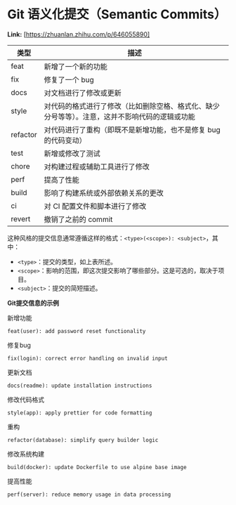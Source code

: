 # Git 语义化提交（Semantic Commits）



 **Link:** [https://zhuanlan.zhihu.com/p/646055890]



| 类型 | 描述 |
| --- | --- |
| feat | 新增了一个新的功能 |
| fix | 修复了一个 bug |
| docs | 对文档进行了修改或更新 |
| style | 对代码的格式进行了修改（比如删除空格、格式化、缺少分号等等）。注意，这并不影响代码的逻辑或功能 |
| refactor | 对代码进行了重构（即既不是新增功能，也不是修复 bug 的代码变动） |
| test | 新增或修改了测试 |
| chore | 对构建过程或辅助工具进行了修改 |
| perf | 提高了性能 |
| build | 影响了构建系统或外部依赖关系的更改 |
| ci | 对 CI 配置文件和脚本进行了修改 |
| revert | 撤销了之前的 commit |

这种风格的提交信息通常遵循这样的格式：`<type>(<scope>): <subject>`，其中：

* `<type>`：提交的类型，如上表所述。
* `<scope>`：影响的范围，即这次提交影响了哪些部分。这是可选的，取决于项目。
* `<subject>`：提交的简短描述。

**Git提交信息的示例**

新增功能

```
feat(user): add password reset functionality
```

修复bug

```
fix(login): correct error handling on invalid input
```

更新文档

```
docs(readme): update installation instructions
```

修改代码格式

```
style(app): apply prettier for code formatting
```

重构

```
refactor(database): simplify query builder logic
```

修改系统构建

```
build(docker): update Dockerfile to use alpine base image
```

提高性能

```
perf(server): reduce memory usage in data processing
```
